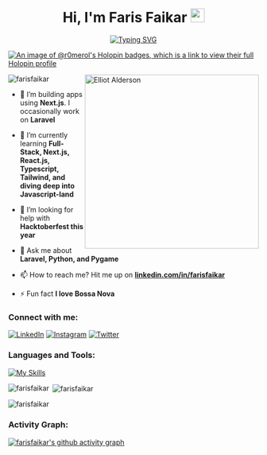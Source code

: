 <h1 align="center">Hi, I'm Faris Faikar <img src="https://i.giphy.com/media/hvRJCLFzcasrR4ia7z/giphy.webp" width="28"></h1>
<p align="center">
<a href="https://git.io/typing-svg"><img src="https://readme-typing-svg.demolab.com?font=Fira+Code&duration=2500&pause=1000&background=6DFF2B00&center=true&vCenter=true&width=435&lines=Welcome+to+my+GitHub+Page!;I+do+Laravel+and+Next.js;Excited+to+learn+new+technologies;Interested+in+WebDev+and+Full-Stack;Follow+me+for+more!" alt="Typing SVG" /></a>
</p>

[![An image of @r0merol's Holopin badges, which is a link to view their full Holopin profile](https://holopin.me/r0merol)](https://holopin.io/@r0merol)

<img align="right" alt="Elliot Alderson" width="350" src="https://media2.giphy.com/media/WiM5K1e9MtEic/giphy.gif?cid=790b7611017faf1f577ba176c0aecf4628c769c0729bff23&rid=giphy.gif&ct=g">

<p align="left"> <img src="https://komarev.com/ghpvc/?username=farisfaikar&label=Profile%20views&color=0e75b6&style=flat" alt="farisfaikar" /> </p>

- 🔭 I’m building apps using **Next.js**. I occasionally work on **Laravel**

- 🌱 I’m currently learning **Full-Stack, Next.js, React.js, Typescript, Tailwind, and diving deep into Javascript-land**

- 🤝 I’m looking for help with **Hacktoberfest this year**

- 💬 Ask me about **Laravel, Python, and Pygame**

- 📫 How to reach me? Hit me up on **[linkedin.com/in/farisfaikar](https://linkedin.com/in/farisfaikar)**

- ⚡ Fun fact **I love Bossa Nova**

<h3 align="left">Connect with me:</h3>

[![LinkedIn](https://skillicons.dev/icons?i=linkedin)](https://linkedin.com/in/farisfaikar)
[![Instagram](https://skillicons.dev/icons?i=instagram)](https://instagram.com/farisfaikar_r)
[![Twitter](https://skillicons.dev/icons?i=twitter)](https://twitter.com/farisfaikar_0)

<h3 align="left">Languages and Tools:</h3>
<p align="left"> 

[![My Skills](https://skillicons.dev/icons?i=laravel,nextjs,react,ts,php,tailwind,prisma,supabase,vercel,arch,linux,postgres,mysql,bootstrap,postman,alpinejs,rust,html,css,js,cs,cpp,c,py,java,notion,gitlab,vim,figma,ai)](https://skillicons.dev)

<p><img align="left" src="https://github-readme-stats.vercel.app/api/top-langs?username=farisfaikar&show_icons=true&locale=en&theme=tokyonight" alt="farisfaikar" /></p>

<p>&nbsp;<img align="center" src="https://github-readme-stats.vercel.app/api?username=farisfaikar&show_icons=true&locale=en&theme=tokyonight" alt="farisfaikar" /></p>

<p><img align="center" src="https://github-readme-streak-stats.herokuapp.com/?user=farisfaikar&theme=tokyonight" alt="farisfaikar" /></p>

<h3 align="left">Activity Graph:</h3>

[![farisfaikar's github activity graph](https://github-readme-activity-graph.vercel.app/graph?username=farisfaikar&theme=tokyo-night)](https://github.com/farisfaikar/github-readme-activity-graph)
